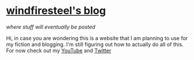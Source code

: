   # [windfiresteel's blog](windfiresteel.github.io)
*where stuff will eventually be posted*

  Hi, in case you are wondering this is a website that I am planning to use for my fiction and blogging. I'm still figuring out how to actually do all of this. For now check out my [YouTube](https://youtube.com/user/windfiresteel) and [Twitter](https://twitter.com/windfiresteel)
